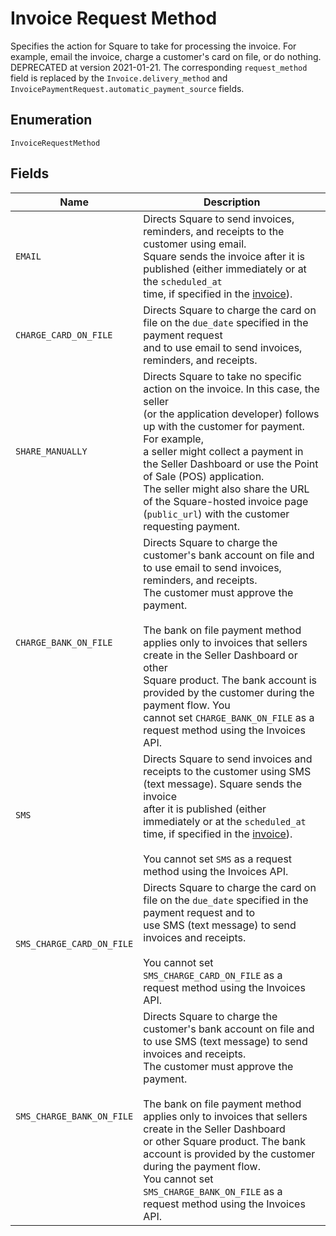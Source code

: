 <!-- Optimized: 2025-10-06 -->
<!-- RPM: 1.6.2.1.1.6.2.1_invoice-request-method_20251006 -->
<!-- Session: E2E RPM DNA Application -->
<!-- AOM: RND (Reggie & Dro) -->
<!-- COI: TECHNOLOGY -->
<!-- RPM: HIGH -->
<!-- ACTION: BUILD -->

# Invoice Request Method

Specifies the action for Square to take for processing the invoice. For example,
email the invoice, charge a customer's card on file, or do nothing. DEPRECATED at
version 2021-01-21. The corresponding `request_method` field is replaced by the
`Invoice.delivery_method` and `InvoicePaymentRequest.automatic_payment_source` fields.

## Enumeration

`InvoiceRequestMethod`

## Fields

| Name | Description |
|  --- | --- |
| `EMAIL` | Directs Square to send invoices, reminders, and receipts to the customer using email.<br>Square sends the invoice after it is published (either immediately or at the `scheduled_at`<br>time, if specified in the [invoice](entity:Invoice)). |
| `CHARGE_CARD_ON_FILE` | Directs Square to charge the card on file on the `due_date` specified in the payment request<br>and to use email to send invoices, reminders, and receipts. |
| `SHARE_MANUALLY` | Directs Square to take no specific action on the invoice. In this case, the seller<br>(or the application developer) follows up with the customer for payment. For example,<br>a seller might collect a payment in the Seller Dashboard or use the Point of Sale (POS) application.<br>The seller might also share the URL of the Square-hosted invoice page (`public_url`) with the customer requesting payment. |
| `CHARGE_BANK_ON_FILE` | Directs Square to charge the customer's bank account on file and to use email to send invoices, reminders, and receipts.<br>The customer must approve the payment.<br><br>The bank on file payment method applies only to invoices that sellers create in the Seller Dashboard or other<br>Square product. The bank account is provided by the customer during the payment flow. You<br>cannot set `CHARGE_BANK_ON_FILE` as a request method using the Invoices API. |
| `SMS` | Directs Square to send invoices and receipts to the customer using SMS (text message). Square sends the invoice<br>after it is published (either immediately or at the `scheduled_at` time, if specified in the [invoice](entity:Invoice)).<br><br>You cannot set `SMS` as a request method using the Invoices API. |
| `SMS_CHARGE_CARD_ON_FILE` | Directs Square to charge the card on file on the `due_date` specified in the payment request and to<br>use SMS (text message) to send invoices and receipts.<br><br>You cannot set `SMS_CHARGE_CARD_ON_FILE` as a request method using the Invoices API. |
| `SMS_CHARGE_BANK_ON_FILE` | Directs Square to charge the customer's bank account on file and to use SMS (text message) to send invoices and receipts.<br>The customer must approve the payment.<br><br>The bank on file payment method applies only to invoices that sellers create in the Seller Dashboard<br>or other Square product. The bank account is provided by the customer during the payment flow.<br>You cannot set `SMS_CHARGE_BANK_ON_FILE` as a request method using the Invoices API. |

